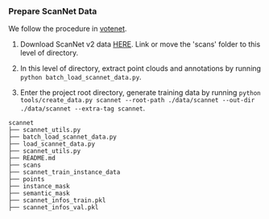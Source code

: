 ### Prepare ScanNet Data
We follow the procedure in [votenet](https://github.com/facebookresearch/votenet/).

1. Download ScanNet v2 data [HERE](https://github.com/ScanNet/ScanNet). Link or move the 'scans' folder to this level of directory.

2. In this level of directory, extract point clouds and annotations by running `python batch_load_scannet_data.py`.

3. Enter the project root directory, generate training data by running `python tools/create_data.py scannet --root-path ./data/scannet --out-dir ./data/scannet --extra-tag scannet`.

```
scannet
├── scannet_utils.py
├── batch_load_scannet_data.py
├── load_scannet_data.py
├── scannet_utils.py
├── README.md
├── scans
├── scannet_train_instance_data
├── points
├── instance_mask
├── semantic_mask
├── scannet_infos_train.pkl
├── scannet_infos_val.pkl

```
